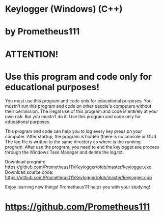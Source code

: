# Keylogger (Windows) (C++)
# by Prometheus111

# ATTENTION!
# Use this program and code only for educational purposes! 
You must use this program and code only for educational purposes. 
You mustn't run this program and code on other people's computers without their permission. 
The illegal use of this program and code is entirely at your own risk. But you mustn't do it. 
Use this program and code only for educational purposes.

This program and code can help you to log every key press on your computer.
After startup, the program is hidden (there is no console or GUI). 
The log file is written to the same directory as where is the running program. 
After use the program, you need to end the keylogger.exe process through the Windows Task Manager and delete the log.txt. 

Download program: https://github.com/Prometheus111/Keylogger/blob/master/keylogger.exe 
Download source code: https://github.com/Prometheus111/Keylogger/blob/master/keylogger.cpp 

Enjoy learning new things! Prometheus111 helps you with your studying!
# https://github.com/Prometheus111 
